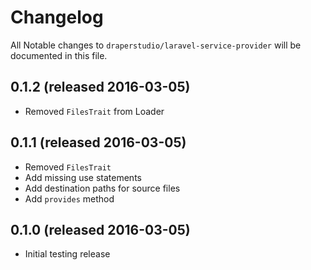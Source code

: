 # Changelog

All Notable changes to `draperstudio/laravel-service-provider` will be documented in this file.

## 0.1.2 (released 2016-03-05)

- Removed `FilesTrait` from Loader

## 0.1.1 (released 2016-03-05)

- Removed `FilesTrait`
- Add missing use statements
- Add destination paths for source files
- Add `provides` method

## 0.1.0 (released 2016-03-05)

- Initial testing release
